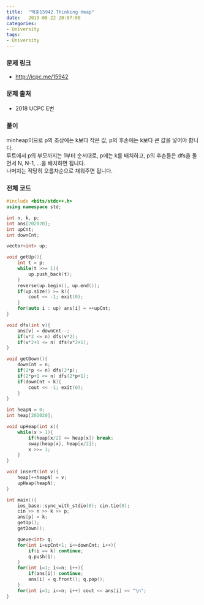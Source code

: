 ```yaml
---
title:  "백준15942 Thinking Heap"
date:   2019-08-22 20:07:00
categories:
- University
tags:
- University
---
```


### 문제 링크
* http://icpc.me/15942

### 문제 출처
* 2018 UCPC E번

### 풀이
minheap이므로 p의 조상에는 k보다 작은 값, p의 후손에는 k보다 큰 값을 넣어야 합니다.<br>
루트에서 p의 부모까지는 1부터 순서대로, p에는 k를 배치하고, p의 후손들은 dfs을 돌면서 N, N-1, …을 배치하면 됩니다.<br>
나머지는 적당히 오름차순으로 채워주면 됩니다.


### 전체 코드
```cpp
#include <bits/stdc++.h>
using namespace std;

int n, k, p;
int ans[202020];
int upCnt;
int downCnt;

vector<int> up;

void getUp(){
	int t = p;
	while(t >>= 1){
		up.push_back(t);
	}
	reverse(up.begin(), up.end());
	if(up.size() >= k){
		cout << -1; exit(0);
	}
	for(auto i : up) ans[i] = ++upCnt;
}

void dfs(int v){
	ans[v] = downCnt--;
	if(v*2 <= n) dfs(v*2);
	if(v*2+1 <= n) dfs(v*2+1);
}

void getDown(){
	downCnt = n;
	if(2*p <= n) dfs(2*p);
	if(2*p+1 <= n) dfs(2*p+1);
	if(downCnt < k){
		cout << -1; exit(0);
	}
}

int heapN = 0;
int heap[202020];

void upHeap(int x){
	while(x > 1){
		if(heap[x/2] <= heap[x]) break;
		swap(heap[x], heap[x/2]);
		x >>= 1;
	}
}

void insert(int v){
	heap[++heapN] = v;
	upHeap(heapN);
}

int main(){
	ios_base::sync_with_stdio(0); cin.tie(0);
	cin >> n >> k >> p;
	ans[p] = k;
	getUp();
	getDown();

	queue<int> q;
	for(int i=upCnt+1; i<=downCnt; i++){
		if(i == k) continue;
		q.push(i);
	}
	for(int i=1; i<=n; i++){
		if(ans[i]) continue;
		ans[i] = q.front(); q.pop();
	}
	for(int i=1; i<=n; i++) cout << ans[i] << "\n";
}
```
